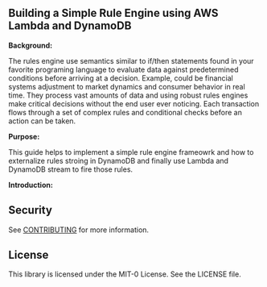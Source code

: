 ## Building a Simple Rule Engine using AWS Lambda and DynamoDB

**Background:**

The rules engine use semantics similar to if/then statements found in your favorite programing language to evaluate data against predetermined conditions before arriving at a decision. Example, could be financial systems adjustment to market dynamics and consumer behavior in real time.  They process vast amounts of data and using robust rules engines make critical decisions without the end user ever noticing.   Each transaction flows through a set of complex rules and conditional checks before an action can be taken.

**Purpose:**

This guide helps to implement a simple rule engine frameowrk and how to externalize rules stroing in DynamoDB and finally use Lambda and DynamoDB stream to fire those rules.

**Introduction:**


## Security

See [CONTRIBUTING](CONTRIBUTING.md#security-issue-notifications) for more information.

## License

This library is licensed under the MIT-0 License. See the LICENSE file.

